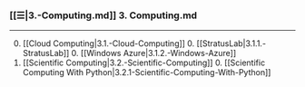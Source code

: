 
### [[☰|3.-Computing.md]] 3. Computing.md
---
0. [[Cloud Computing|3.1.-Cloud-Computing]]
    0. [[StratusLab|3.1.1.-StratusLab]]
    0. [[Windows Azure|3.1.2.-Windows-Azure]]
0. [[Scientific Computing|3.2.-Scientific-Computing]]
    0. [[Scientific Computing With Python|3.2.1-Scientific-Computing-With-Python]]
